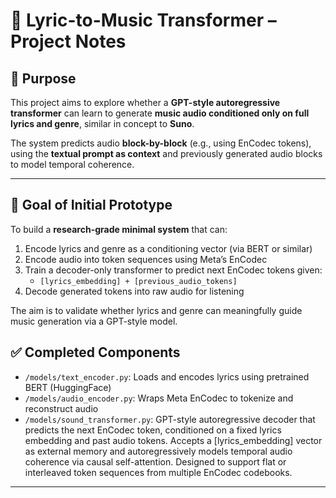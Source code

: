 # 🎵 Lyric-to-Music Transformer – Project Notes

## 🧠 Purpose

This project aims to explore whether a **GPT-style autoregressive transformer** can learn to generate **music audio conditioned only on full lyrics and genre**, similar in concept to **Suno**.

The system predicts audio **block-by-block** (e.g., using EnCodec tokens), using the **textual prompt as context** and previously generated audio blocks to model temporal coherence.

---

## 🎯 Goal of Initial Prototype

To build a **research-grade minimal system** that can:

1. Encode lyrics and genre as a conditioning vector (via BERT or similar)
2. Encode audio into token sequences using Meta’s EnCodec
3. Train a decoder-only transformer to predict next EnCodec tokens given:
   - `[lyrics_embedding] + [previous_audio_tokens]`
4. Decode generated tokens into raw audio for listening

The aim is to validate whether lyrics and genre can meaningfully guide music generation via a GPT-style model.

## ✅ Completed Components


- `/models/text_encoder.py`: Loads and encodes lyrics using pretrained BERT (HuggingFace)
- `/models/audio_encoder.py`: Wraps Meta EnCodec to tokenize and reconstruct audio
- `/models/sound_transformer.py`: GPT-style autoregressive decoder that predicts the next EnCodec token, conditioned on a fixed lyrics embedding and past audio tokens. Accepts a [lyrics_embedding] vector as external memory and autoregressively models temporal audio coherence via causal self-attention. Designed to support flat or interleaved token sequences from multiple EnCodec codebooks.
---